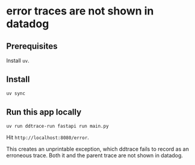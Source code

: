 # error traces are not shown in datadog

## Prerequisites

Install `uv`.

## Install

```bash
uv sync
```

## Run this app locally

```bash
uv run ddtrace-run fastapi run main.py
```

Hit `http://localhost:8080/error`.

This creates an unprintable exception, which ddtrace fails to record as an erroneous trace. Both it and the parent trace are not shown in datadog.

